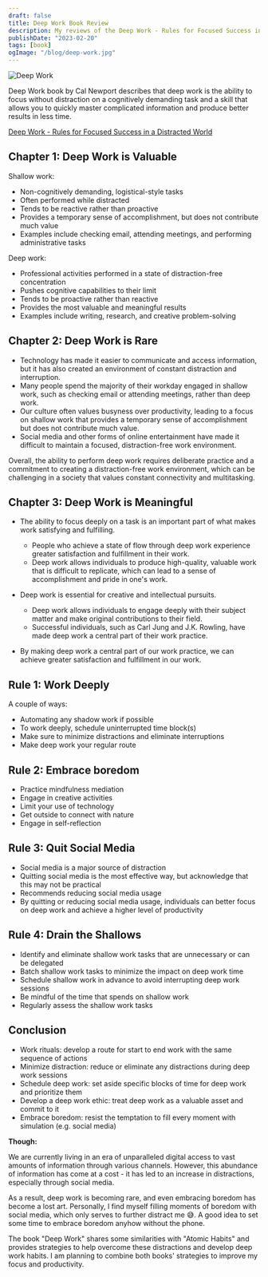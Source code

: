 ```yaml
---
draft: false
title: Deep Work Book Review
description: My reviews of the Deep Work - Rules for Focused Success in a Distracted World book by Cal Newport
publishDate: "2023-02-20"
tags: [book]
ogImage: "/blog/deep-work.jpg"
---
```


![Deep Work](/blog/deep-work.jpg)

Deep Work book by Cal Newport describes that deep work is the ability to focus without distraction on a cognitively demanding task and a skill that allows you to quickly master complicated information and produce better results in less time.

[Deep Work - Rules for Focused Success in a Distracted World](https://www.calnewport.com/books/deep-work/)

## Chapter 1: Deep Work is Valuable

Shallow work:

- Non-cognitively demanding, logistical-style tasks
- Often performed while distracted
- Tends to be reactive rather than proactive
- Provides a temporary sense of accomplishment, but does not contribute much value
- Examples include checking email, attending meetings, and performing administrative tasks

Deep work:

- Professional activities performed in a state of distraction-free concentration
- Pushes cognitive capabilities to their limit
- Tends to be proactive rather than reactive
- Provides the most valuable and meaningful results
- Examples include writing, research, and creative problem-solving

## Chapter 2: Deep Work is Rare

- Technology has made it easier to communicate and access information, but it has also created an environment of constant distraction and interruption.
- Many people spend the majority of their workday engaged in shallow work, such as checking email or attending meetings, rather than deep work.
- Our culture often values busyness over productivity, leading to a focus on shallow work that provides a temporary sense of accomplishment but does not contribute much value.
- Social media and other forms of online entertainment have made it difficult to maintain a focused, distraction-free work environment.

Overall, the ability to perform deep work requires deliberate practice and a commitment to creating a distraction-free work environment, which can be challenging in a society that values constant connectivity and multitasking.

## Chapter 3: Deep Work is Meaningful

- The ability to focus deeply on a task is an important part of what makes work satisfying and fulfilling.

  - People who achieve a state of flow through deep work experience greater satisfaction and fulfillment in their work.
  - Deep work allows individuals to produce high-quality, valuable work that is difficult to replicate, which can lead to a sense of accomplishment and pride in one's work.

- Deep work is essential for creative and intellectual pursuits.

  - Deep work allows individuals to engage deeply with their subject matter and make original contributions to their field.
  - Successful individuals, such as Carl Jung and J.K. Rowling, have made deep work a central part of their work practice.

- By making deep work a central part of our work practice, we can achieve greater satisfaction and fulfillment in our work.

## Rule 1: Work Deeply

A couple of ways:

- Automating any shadow work if possible
- To work deeply, schedule uninterrupted time block(s)
- Make sure to minimize distractions and eliminate interruptions
- Make deep work your regular route

## Rule 2: Embrace boredom

- Practice mindfulness mediation
- Engage in creative activities
- Limit your use of technology
- Get outside to connect with nature
- Engage in self-reflection

## Rule 3: Quit Social Media

- Social media is a major source of distraction
- Quitting social media is the most effective way, but acknowledge that this may not be practical
- Recommends reducing social media usage
- By quitting or reducing social media usage, individuals can better focus on deep work and achieve a higher level of productivity

## Rule 4: Drain the Shallows

- Identify and eliminate shallow work tasks that are unnecessary or can be delegated
- Batch shallow work tasks to minimize the impact on deep work time
- Schedule shallow work in advance to avoid interrupting deep work sessions
- Be mindful of the time that spends on shallow work
- Regularly assess the shallow work tasks

## Conclusion

- Work rituals: develop a route for start to end work with the same sequence of actions
- Minimize distraction: reduce or eliminate any distractions during deep work sessions
- Schedule deep work: set aside specific blocks of time for deep work and prioritize them
- Develop a deep work ethic: treat deep work as a valuable asset and commit to it
- Embrace boredom: resist the temptation to fill every moment with simulation (e.g. social media)

**Though:**

We are currently living in an era of unparalleled digital access to vast amounts of information through various channels. However, this abundance of information has come at a cost - it has led to an increase in distractions, especially through social media.

As a result, deep work is becoming rare, and even embracing boredom has become a lost art. Personally, I find myself filling moments of boredom with social media, which only serves to further distract me 😅. A good idea to set some time to embrace boredom anyhow without the phone.

The book "Deep Work" shares some similarities with "Atomic Habits" and provides strategies to help overcome these distractions and develop deep work habits. I am planning to combine both books' strategies to improve my focus and productivity.
